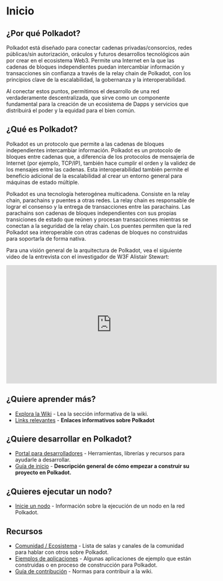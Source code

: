 # Inicio

## ¿Por qué Polkadot?

Polkadot está diseñado para conectar cadenas privadas/consorcios, redes públicas/sin autorización, oráculos y futuros desarrollos tecnológicos aún por crear en el ecosistema Web3. Permite una Internet en la que las cadenas de bloques independientes puedan intercambiar información y transacciones sin confianza a través de la relay chain de Polkadot, con los principios clave de la escalabilidad, la gobernanza y la interoperabilidad.

Al conectar estos puntos, permitimos el desarrollo de una red verdaderamente descentralizada, que sirve como un componente fundamental para la creación de un ecosistema de Dapps y servicios que distribuirá el poder y la equidad para el bien común.

## ¿Qué es Polkadot?

Polkadot es un protocolo que permite a las cadenas de bloques independientes intercambiar información. Polkadot es un protocolo de bloques entre cadenas que, a diferencia de los protocolos de mensajería de Internet (por ejemplo, TCP/IP), también hace cumplir el orden y la validez de los mensajes entre las cadenas. Esta interoperabilidad también permite el beneficio adicional de la escalabilidad al crear un entorno general para máquinas de estado múltiple.

Polkadot es una tecnología heterogénea multicadena. Consiste en la relay chain, parachains y puentes a otras redes. La relay chain es responsable de lograr el consenso y la entrega de transacciones entre las parachains. Las parachains son cadenas de bloques independientes con sus propias transiciones de estado que reúnen y procesan transacciones mientras se conectan a la seguridad de la relay chain. Los puentes permiten que la red Polkadot sea interoperable con otras cadenas de bloques no construidas para soportarla de forma nativa.


Para una visión general de la arquitectura de Polkadot, vea el siguiente video de la entrevista con el investigador de W3F Alistair Stewart:

 <iframe width="560" height="315" src="https://www.youtube.com/embed/xBfC6uTjvbM" frameborder="0" allow="accelerometer; autoplay; encrypted-media; gyroscope; picture-in-picture" allowfullscreen></iframe>

## ¿Quiere aprender más?

- [Explora la Wiki](./polkadot/learn/comparisons.md) - Lea la sección informativa de la wiki.
- [Links relevantes](./polkadot/learn/relevant-links.md) - **Enlaces informativos sobre Polkadot**

## ¿Quiere desarrollar en Polkadot?

- [Portal para desarrolladores](./polkadot/build) - Herramientas, librerías y recursos para ayudarle a desarrollar.
- [Guía de inicio](./polkadot/build/build-with-polkadot.md) - **Descripción general de cómo empezar a construir su proyecto en Polkadot.**
## ¿Quieres ejecutar un nodo?

- [Inicie un nodo](./polkadot/node/) - Información sobre la ejecución de un nodo en la red Polkadot.

## Recursos

- [Comunidad / Ecosistema](./community.md) - Lista de salas y canales de la comunidad para hablar con otros sobre Polkadot.
- [Ejemplos de aplicaciones](./polkadot/build/examples/) - Algunas aplicaciones de ejemplo que están construidas o en proceso de construcción para Polkadot.
- [Guía de contribución](./contributing.md) - Normas para contribuir a la wiki.
